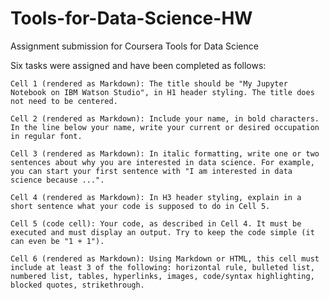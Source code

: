 # Tools-for-Data-Science-HW
Assignment submission for Coursera Tools for Data Science

Six tasks were assigned and have been completed as follows:

    Cell 1 (rendered as Markdown): The title should be "My Jupyter Notebook on IBM Watson Studio", in H1 header styling. The title does not need to be centered.

    Cell 2 (rendered as Markdown): Include your name, in bold characters. In the line below your name, write your current or desired occupation in regular font.

    Cell 3 (rendered as Markdown): In italic formatting, write one or two sentences about why you are interested in data science. For example, you can start your first sentence with "I am interested in data science because ...".

    Cell 4 (rendered as Markdown): In H3 header styling, explain in a short sentence what your code is supposed to do in Cell 5.

    Cell 5 (code cell): Your code, as described in Cell 4. It must be executed and must display an output. Try to keep the code simple (it can even be "1 + 1").

    Cell 6 (rendered as Markdown): Using Markdown or HTML, this cell must include at least 3 of the following: horizontal rule, bulleted list, numbered list, tables, hyperlinks, images, code/syntax highlighting, blocked quotes, strikethrough.
